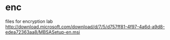 # enc
files for encryption lab
http://download.microsoft.com/download/d/7/5/d757ff81-4f97-4a6d-a9d8-edea72363aa8/MBSASetup-en.msi
